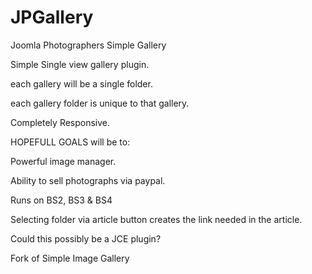 # JPGallery
Joomla Photographers Simple Gallery

Simple Single view gallery plugin.

each gallery will be a single folder.

each gallery folder is unique to that gallery.

Completely Responsive.


HOPEFULL GOALS will be to:

Powerful image manager.

Ability to sell photographs via paypal.

Runs on BS2, BS3 & BS4

Selecting folder via article button creates the link needed in the article.

Could this possibly be a JCE plugin?


Fork of Simple Image Gallery
